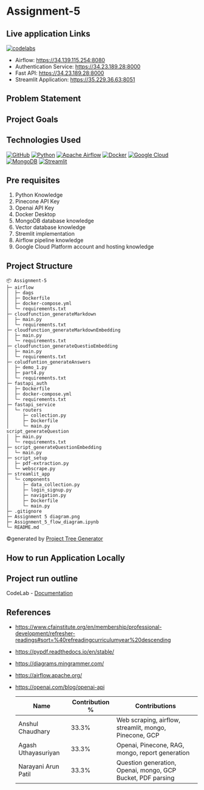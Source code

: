 # Assignment-5

## Live application Links
[![codelabs](https://img.shields.io/badge/codelabs-4285F4?style=for-the-badge&logo=codelabs&logoColor=white)](https://docs.google.com/document/d/1uM3pyBVNURT9fq-ySvNWs54Kkx8Pw9LZH0hw7yaW0CM/edit#heading=h.j0flkct7g8l6)

- Airflow: https://34.139.115.254:8080
- Authentication Service: https://34.23.189.28:8000
- Fast API: https://34.23.189.28:8000
- Streamlit Application: https://35.229.36.63:8051
  

## Problem Statement 

## Project Goals

## Technologies Used
[![GitHub](https://img.shields.io/badge/GitHub-100000?style=for-the-badge&logo=github&logoColor=white)](https://github.com/)
[![Python](https://img.shields.io/badge/Python-FFD43B?style=for-the-badge&logo=python&logoColor=blue)](https://www.python.org/)
[![Apache Airflow](https://img.shields.io/badge/Airflow-017CEE?style=for-the-badge&logo=Apache%20Airflow&logoColor=white)](https://airflow.apache.org/)
[![Docker](https://img.shields.io/badge/Docker-%232496ED?style=for-the-badge&logo=Docker&color=blue&logoColor=white)](https://www.docker.com)
[![Google Cloud](https://img.shields.io/badge/Google_Cloud-%234285F4.svg?style=for-the-badge&logo=google-cloud&logoColor=white)](https://cloud.google.com)
[![MongoDB](https://img.shields.io/badge/MongoDB-%234169E1?style=for-the-badge&logo=MongoDB&logoColor=%234169E1&color=black)](https://www.postgresql.org)
[![Streamlit](https://img.shields.io/badge/Streamlit-FF4B4B?style=for-the-badge&logo=Streamlit&logoColor=white)](https://streamlit.io/)

## Pre requisites
1. Python Knowledge
2. Pinecone API Key
3. Openai API Key
4. Docker Desktop
5. MongoDB database knowledge
6. Vector database knowledge
8. Stremlit implementation
9. Airflow pipeline knowledge
10. Google Cloud Platform account and hosting knowledge

## Project Structure
```
📦 Assignment-5
├─ airflow
│  ├─ dags
│  ├─ Dockerfile
│  ├─ docker-compose.yml
│  └─ requirements.txt
├─ cloudfunction_generateMarkdown
│  ├─ main.py
│  └─ requirements.txt
├─ cloudfunction_generateMarkdownEmbedding
│  ├─ main.py
│  └─ requirements.txt
├─ cloudfunction_generateQuestioEmbedding
│  ├─ main.py
│  └─ requirements.txt
├─ coludfuntion_generateAnswers
│  ├─ demo_1.py
│  ├─ part4.py
│  └─ requirements.txt
├─ fastapi_auth
│  ├─ Dockerfile
│  ├─ docker-compose.yml
│  └─ requirements.txt
├─ fastapi_service
│  └─ routers
│     ├─ collection.py
│     ├─ Dockerfile
│     └─ main.py
script_generateQuestion
│  ├─ main.py
│  └─ requirements.txt
├─ script_generateQuestionEmbedding
│  └─ main.py
├─ script_setup
│  ├─ pdf-extraction.py
│  └─ webscrape.py
├─ streamlit_app
│  └─ components
│     ├─ data_collection.py
│     ├─ login_signup.py
│     ├─ navigation.py
│     ├─ Dockerfile
│     └─ main.py
├─ .gitignore
├─ Assignment 5 diagram.png
├─ Assignment_5_flow_diagram.ipynb
└─ README.md
```
©generated by [Project Tree Generator](https://woochanleee.github.io/project-tree-generator)

## How to run Application Locally


## Project run outline

CodeLab - [Documentation]([https://docs.google.com/document/d/1YvvKu38ZeIrlWY-Pgls1Gwes7ZaCuarZ1gx1VVb-qKI/edit#heading=h.iq9nlyp04yle](https://docs.google.com/document/d/1uM3pyBVNURT9fq-ySvNWs54Kkx8Pw9LZH0hw7yaW0CM/edit#heading=h.j0flkct7g8l6)) 

## References

- https://www.cfainstitute.org/en/membership/professional-development/refresher-readings#sort=%40refreadingcurriculumyear%20descending
- https://pypdf.readthedocs.io/en/stable/
- https://diagrams.mingrammer.com/
- https://airflow.apache.org/
- https://openai.com/blog/openai-api

    Name | Contribution %| Contributions |
  --- |--- | --- |
  Anshul Chaudhary  | 33.3% | Web scraping, airflow, streamlit, mongo, Pinecone, GCP |
  Agash Uthayasuriyan | 33.3% | Openai, Pinecone, RAG, mongo, report generation |
  Narayani Arun Patil | 33.3% | Question generation, Openai, mongo, GCP Bucket, PDF parsing |
